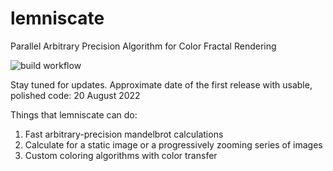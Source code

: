 # lemniscate
Parallel Arbitrary Precision Algorithm for Color Fractal Rendering

![build workflow](https://github.com/Stochastic13/lemniscate/actions/workflows/build.yml/badge.svg)

Stay tuned for updates. Approximate date of the first release with usable, polished code: 20 August 2022

Things that lemniscate can do:
1. Fast arbitrary-precision mandelbrot calculations
2. Calculate for a static image or a progressively zooming series of images
3. Custom coloring algorithms with color transfer
